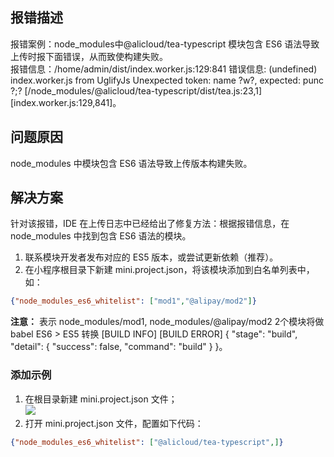 ## 报错描述
报错案例：node_modules中@alicloud/tea-typescript 模块包含 ES6 语法导致上传时报下面错误，从而致使构建失败。<br />报错信息：/home/admin/dist/index.worker.js:129:841 错误信息: (undefined) index.worker.js from UglifyJs Unexpected token: name ?w?, expected: punc ?;? [/node_modules/@alicloud/tea-typescript/dist/tea.js:23,1][index.worker.js:129,841]。 

## 问题原因
node_modules 中模块包含 ES6 语法导致上传版本构建失败。 

## 解决方案
针对该报错，IDE 在上传日志中已经给出了修复方法：根据报错信息，在 node_modules 中找到包含 ES6 语法的模块。

1. 联系模块开发者发布对应的 ES5 版本，或尝试更新依赖（推荐）。
2. 在小程序根目录下新建 mini.project.json，将该模块添加到白名单列表中，如：
```json
{"node_modules_es6_whitelist": ["mod1","@alipay/mod2"]}
```
**注意：** 表示 node_modules/mod1, node_modules/@alipay/mod2 2个模块将做 babel ES6 > ES5 转换 [BUILD INFO] [BUILD ERROR] { "stage": "build", "detail": { "success": false, "command": "build" } }。 

### 添加示例

1. 在根目录新建 mini.project.json 文件；<br />![](https://gw.alipayobjects.com/zos/sptworksff_prod/97164fdf-d9dc-44ba-bd60-28630a8c45ea.png#align=left&display=inline&height=201&margin=%5Bobject%20Object%5D&originHeight=201&originWidth=319&status=done&style=none&width=319)
2. 打开 mini.project.json 文件，配置如下代码：
```json
{"node_modules_es6_whitelist": ["@alicloud/tea-typescript",]}
```
 <br /> 
